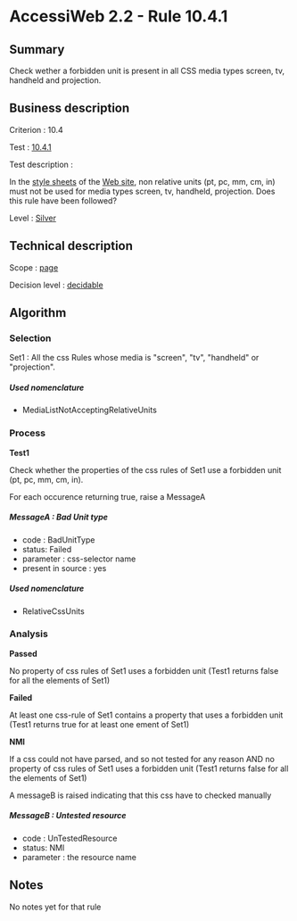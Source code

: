 # AccessiWeb 2.2 - Rule 10.4.1

## Summary

Check wether a forbidden unit is present in all CSS media types screen,
tv, handheld and projection.

## Business description

Criterion : 10.4

Test : [10.4.1](http://accessiweb.org/index.php/accessiweb-22-english-version.html#test-10-4-1)

Test description :

In the [style
sheets](http://accessiweb.orgindex.php/glossary-76.html#mFeuilleStyle)
of the [Web
site](http://accessiweb.orgindex.php/glossary-76.html#mSiteWeb), non
relative units (pt, pc, mm, cm, in) must not be used for media types
screen, tv, handheld, projection. Does this rule have been followed?

Level : [Silver](/en/category/rules-design/accessiweb-11/level/argent)

## Technical description

Scope : [page](/en/category/rules-design/accessiweb-11/scope/page)

Decision level :
[decidable](/en/category/rules-design/accessiweb-11/decision-level/decidable)

## Algorithm

### Selection

Set1 : All the css Rules whose media is "screen", "tv", "handheld" or
"projection".

##### Used nomenclature

-   MediaListNotAcceptingRelativeUnits

### Process

**Test1**

Check whether the properties of the css rules of Set1 use a forbidden
unit (pt, pc, mm, cm, in).

For each occurence returning true, raise a MessageA

##### MessageA : Bad Unit type

-   code : BadUnitType
-   status: Failed
-   parameter : css-selector name
-   present in source : yes

##### Used nomenclature

-   RelativeCssUnits

### Analysis

**Passed**

No property of css rules of Set1 uses a forbidden unit (Test1 returns
false for all the elements of Set1)

**Failed**

At least one css-rule of Set1 contains a property that uses a forbidden
unit (Test1 returns true for at least one ement of Set1)

**NMI**

If a css could not have parsed, and so not tested for any reason AND no
property of css rules of Set1 uses a forbidden unit (Test1 returns false
for all the elements of Set1)

A messageB is raised indicating that this css have to checked manually

##### MessageB : Untested resource

-   code : UnTestedResource
-   status: NMI
-   parameter : the resource name

## Notes

No notes yet for that rule
